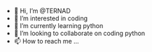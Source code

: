 - 👋 Hi, I’m @TERNAD
- 👀 I’m interested in coding
- 🌱 I’m currently learning python
- 💞️ I’m looking to collaborate on coding python
- 📫 How to reach me ...

<!---
TERNAD/TERNAD is a ✨ special ✨ repository because its `README.md` (this file) appears on your GitHub profile.
You can click the Preview link to take a look at your changes.
--->
